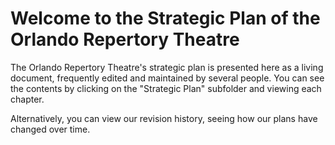 # Welcome to the Strategic Plan of the Orlando Repertory Theatre

The Orlando Repertory Theatre's strategic plan is presented here as a living document, frequently edited and maintained by several people.  You can see the contents by clicking on the "Strategic Plan" subfolder and viewing each chapter.  

Alternatively, you can view our revision history, seeing how our plans have changed over time. 
